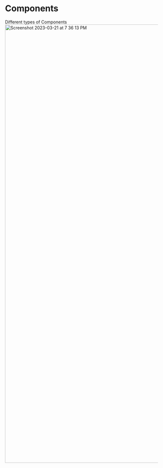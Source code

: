 # Components
Different types of Components
<img width="1440" alt="Screenshot 2023-03-21 at 7 36 13 PM" src="https://user-images.githubusercontent.com/74460629/226685630-c0f6c19a-3c64-475d-9151-41f0a80c6294.png">
